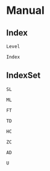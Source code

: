 # Manual

## Index

```@docs
Level
```

```@docs
Index
```

## IndexSet

```@docs
SL
```

```@docs
ML
```

```@docs
FT
```

```@docs
TD
```

```@docs
HC
```

```@docs
ZC
```

```@docs
AD
```

```@docs
U
```
